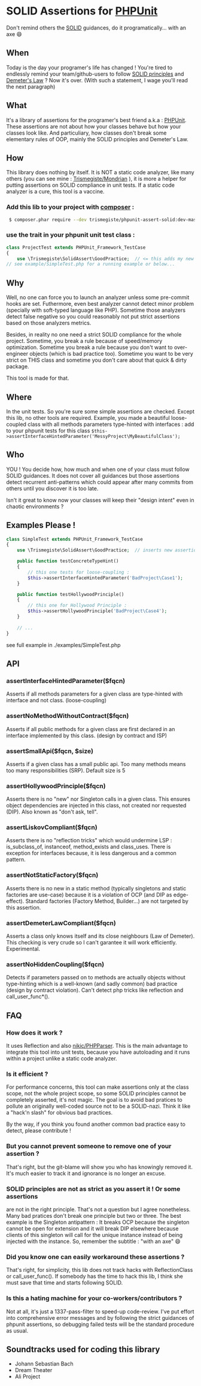 # SOLID Assertions for [PHPUnit][1]
Don't remind others the [SOLID][3] guidances, do it programatically... with an axe :smile:

## When

Today is the day your programer's life has changed ! You're tired to endlessly remind
your team/github-users to follow [SOLID principles][3] and [Demeter's Law][2] ? Now it's over.
(With such a statement, I wage you'll read the next paragraph)

## What

It's a library of assertions for the programer's best friend a.k.a : [PHPUnit][1].
These assertions are not about how your classes behave but how your classes look like.
And particuliary, how classes don't break some elementary rules of OOP, mainly the SOLID
principles and Demeter's Law.

## How

This library does nothing by itself. It is NOT a static code analyzer, like many others
(you can see mine : [Trismegiste/Mondrian][4] ), it is more a helper for putting assertions
on SOLID compliance in unit tests. If a static code analyzer is a cure, this tool is
a vaccine.

### Add this lib to your project with [composer][5] :
```bash
 $ composer.phar require --dev trismegiste/phpunit-assert-solid:dev-master
```

### use the trait in your phpunit unit test class :
```php
class ProjectTest extends PHPUnit_Framework_TestCase
{
    use \Trismegiste\SolidAssert\GoodPractice;  // <= this adds my new assertions
// see example/SimpleTest.php for a running example or below...
```

## Why

Well, no one can force you to launch an analyzer unless some pre-commit 
hooks are set. Futhermore, even best analyzer cannot detect minor 
problem (specially with soft-typed language like PHP). Sometime those analyzers
detect false negative so you could reasonably not put strict assertions based 
on those analyzers metrics.

Besides, in reality no one need a strict SOLID compliance for the whole project.
Sometime, you break a rule because
of speed/memory optimization. Sometime you break a rule because you don't
want to over-engineer objects (which is bad practice too). 
Sometime you want to be very strict on THIS class 
and sometime you don't care about that quick & dirty package.

This tool is made for that.

## Where

In the unit tests. So you're sure some simple assertions are checked. 
Except this lib, no other tools are required. Example,
you made a beautiful loose-coupled class with all methods parameters type-hinted
with interfaces : add to your phpunit tests for this class 
`$this->assertInterfaceHintedParameter('MessyProject\MyBeautifulClass');`

## Who

YOU ! You decide how, how much and when one of your class must
follow SOLID guidances. It does not cover all guidances but those assertions
detect recurrent anti-patterns which could appear after many commits
from others until you discover it is too late. 

Isn't it great to know now your classes will keep their "design intent" even in
chaotic environments ?

## Examples Please !

```php
class SimpleTest extends PHPUnit_Framework_TestCase
{
    use \Trismegiste\SolidAssert\GoodPractice;  // inserts new assertions

    public function testConcreteTypeHint()
    {
        // this one tests for loose-coupling :
        $this->assertInterfaceHintedParameter('BadProject\Case1');
    }

    public function testHollywoodPrinciple()
    {
        // this one for Hollywood Principle :
        $this->assertHollywoodPrinciple('BadProject\Case4');
    }
    
    // ...
}
```
see full example in ./examples/SimpleTest.php

## API

### assertInterfaceHintedParameter($fqcn)
Asserts if all methods parameters for a given class are type-hinted with interface
and not class. (loose-coupling)

### assertNoMethodWithoutContract($fqcn)
Asserts if all public methods for a given class are first declared in an interface
implemented by this class. (design by contract and ISP)

### assertSmallApi($fqcn, $size)
Asserts if a given class has a small public api. Too many methods means too many
responsibilities (SRP). Default size is 5

### assertHollywoodPrinciple($fqcn)
Asserts there is no "new" nor Singleton calls in a given class. This ensures
object dependencies are injected in this class, not created nor requested (DIP).
Also known as "don't ask, tell".

### assertLiskovCompliant($fqcn) 
Asserts there is no "reflection tricks" which would undermine LSP : is_subclass_of,
instanceof, method_exists and class_uses. There is exception for interfaces
because, it is less dangerous and a common pattern.

### assertNotStaticFactory($fqcn)
Asserts there is no new in a static method (typically singletons and static factories
are use-case) because it is a violation of OCP (and DIP as edge-effect). Standard
factories (Factory Method, Builder...) are not targeted by this assertion.

### assertDemeterLawCompliant($fqcn)
Asserts a class only knows itself and its close neighbours (Law of Demeter). 
This checking is very crude so I can't garantee it will work efficiently. 
Experimental.

### assertNoHiddenCoupling($fqcn)
Detects if parameters passed on to methods are actually objects without 
type-hinting which is a well-known (and sadly common) bad practice (design by contract
violation). Can't detect php tricks like reflection and call_user_func*().

## FAQ

### How does it work ?
It uses Reflection and also [nikic/PHPParser][6]. This is the main advantage to integrate this
tool into unit tests, because you have autoloading and it runs within a project
unlike a static code analyzer.

### Is it efficient ?
For performance concerns, this tool can make assertions only at the class scope, not the
whole project scope, so some SOLID principles cannot be completely asserted, it's 
not magic. The goal is to avoid bad pratices to pollute an originally well-coded source
not to be a SOLID-nazi. Think it like a "hack'n slash" for obvious bad practices.

By the way, if you think you found another common bad practice easy to detect, 
please contribute !

### But you cannot prevent someone to remove one of your assertion ?
That's right, but the git-blame will show you who has knowingly removed it. It's
much easier to track it and ignorance is no longer an excuse.

### SOLID principles are not as strict as you assert it ! Or some assertions
are not in the right principle.
That's not a question but I agree nonetheless. Many bad pratices don't break
one principle but two or three. The best example is the Singleton antipattern :
It breaks OCP because the singleton cannot be open for extension and it will break
DIP elsewhere because clients of this singleton will call for the unique instance 
instead of being injected with the instance. So, remember the subtitle :
"with an axe" :smile:

### Did you know one can easily workaround these assertions ?
That's right, for simplicity, this lib does not track hacks with ReflectionClass
or call_user_func(). If somebody has the time to hack this lib, I think she must
save that time and starts following SOLID.

### Is this a hating machine for your co-workers/contributors ?
Not at all, it's just a 1337-pass-filter to speed-up code-review.
I've put effort into comprehensive error messages and by following the strict 
guidances of phpunit assertions, so debugging failed tests will be 
the standard procedure as usual.

## Soundtracks used for coding this library

 * Johann Sebastian Bach
 * Dream Theater
 * Ali Project

[1]: http://phpunit.de
[2]: http://en.wikipedia.org/wiki/Law_of_Demeter
[3]: http://en.wikipedia.org/wiki/SOLID_(object-oriented_design)
[4]: https://github.com/Trismegiste/Mondrian
[5]: http://getcomposer.org
[6]: https://github.com/nikic/PHP-Parser